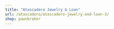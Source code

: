 ```yaml
---
title: "Atascadero Jewelry & Loan"
url: /atascadero/atascadero-jewelry-and-loan-3/
shop: pawnbroker
---
```

